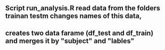 ## Script run_analysis.R read data from the folders trainan testm changes names of this data, 
## creates two data farame (df_test and df_train) and merges it by "subject" and "lables"

